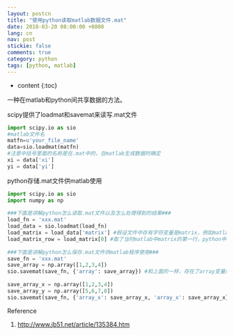 ```yaml
---
layout: postcn
title: "使用python读取matlab数据文件.mat"
date: 2018-03-20 08:00:00 +0800
lang: cn
nav: post
stickie: false
comments: true
category: python
tags: [python, matlab]
---
```


* content 
{:toc} 

一种在matlab和python间共享数据的方法。
<!--more-->

scipy提供了loadmat和savemat来读写.mat文件
```python
import scipy.io as sio
#matlab文件名 
matfn=u'your_file_name'
data=sio.loadmat(matfn)
#注意中括号里面的名称是在.mat中的，在matlab生成数据时确定 
xi = data['xi']
yi = data['yi']
```

python存储.mat文件供matlab使用
```python
import scipy.io as sio
import numpy as np
 
###下面是讲解python怎么读取.mat文件以及怎么处理得到的结果###
load_fn = 'xxx.mat'
load_data = sio.loadmat(load_fn)
load_matrix = load_data['matrix'] #假设文件中存有字符变量是matrix，例如matlab中save(load_fn, 'matrix');当然可以保存多个save(load_fn, 'matrix_x', 'matrix_y', ...);
load_matrix_row = load_matrix[0] #取了当时matlab中matrix的第一行，python中数组行排列
 
###下面是讲解python怎么保存.mat文件供matlab程序使用###
save_fn = 'xxx.mat'
save_array = np.array([1,2,3,4])
sio.savemat(save_fn, {'array': save_array}) #和上面的一样，存在了array变量的第一行
 
save_array_x = np.array([1,2,3,4])
save_array_y = np.array([5,6,7,8])
sio.savemat(save_fn, {'array_x': save_array_x, 'array_x': save_array_x}) #同理，只是存入了两个不同的变量供
```

Reference
1. http://www.jb51.net/article/135384.htm